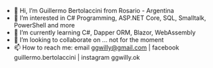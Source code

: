 - 👋 Hi, I’m Guillermo Bertolaccini from Rosario - Argentina
- 👀 I’m interested in C# Programming, ASP.NET Core, SQL, Smalltalk, PowerShell and more
- 🌱 I’m currently learning C#, Dapper ORM, Blazor, WebAssembly
- 💞️ I’m looking to collaborate on ... not for the moment
- 📫 How to reach me: email ggwilly@gmail.com | facebook guillermo.bertolaccini | instagram ggwilly.ok

<!---
ggwilly/ggwilly is a ✨ special ✨ repository because its `README.md` (this file) appears on your GitHub profile.
You can click the Preview link to take a look at your changes.
--->
